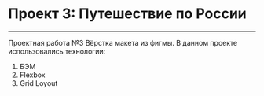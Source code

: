 # Проект 3: Путешествие по России
___

Проектная работа №3 
Вёрстка макета из фигмы.
В данном проекте использовались технологии:
1. БЭМ
2. Flexbox
3. Grid Loyout
